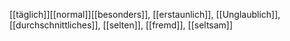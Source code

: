 [[täglich]][[normal]][[besonders]], [[erstaunlich]], [[Unglaublich]], [[durchschnittliches]], [[selten]], [[fremd]], [[seltsam]]
